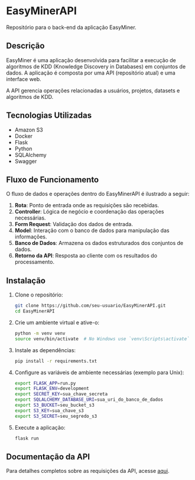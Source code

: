 # EasyMinerAPI

Repositório para o back-end da aplicação EasyMiner.

## Descrição
EasyMiner é uma aplicação desenvolvida para facilitar a execução de algoritmos de KDD (Knowledge Discovery in Databases) em conjuntos de dados.
A aplicação é composta por uma API (repositório atual) e uma interface web.

A API gerencia operações relacionadas a usuários, projetos, datasets e algoritmos de KDD.


## Tecnologias Utilizadas

- Amazon S3
- Docker
- Flask
- Python
- SQLAlchemy
- Swagger

## Fluxo de Funcionamento
O fluxo de dados e operações dentro do EasyMinerAPI é ilustrado a seguir:

1. **Rota**: Ponto de entrada onde as requisições são recebidas.
2. **Controller**: Lógica de negócio e coordenação das operações necessárias.
3. **Form Request**: Validação dos dados de entrada.
4. **Model**: Interação com o banco de dados para manipulação das informações.
5. **Banco de Dados**: Armazena os dados estruturados dos conjuntos de dados.
6. **Retorno da API**: Resposta ao cliente com os resultados do processamento.

## Instalação

1. Clone o repositório:
    ```sh
    git clone https://github.com/seu-usuario/EasyMinerAPI.git
    cd EasyMinerAPI
    ```

2. Crie um ambiente virtual e ative-o:
    ```sh
    python -m venv venv
    source venv/bin/activate  # No Windows use `venv\Scripts\activate`
    ```

3. Instale as dependências:
    ```sh
    pip install -r requirements.txt
    ```

4. Configure as variáveis de ambiente necessárias (exemplo para Unix):
    ```sh
   export FLASK_APP=run.py
   export FLASK_ENV=development
   export SECRET_KEY=sua_chave_secreta
   export SQLALCHEMY_DATABASE_URI=sua_uri_do_banco_de_dados
   export S3_BUCKET=seu_bucket_s3
   export S3_KEY=sua_chave_s3
   export S3_SECRET=seu_segredo_s3
    ```
   
5. Execute a aplicação:
    ```sh
    flask run
    ```

## Documentação da API

Para detalhes completos sobre as requisições da API, acesse [aqui](https://easyminerapi.fly.dev/apidocs).

